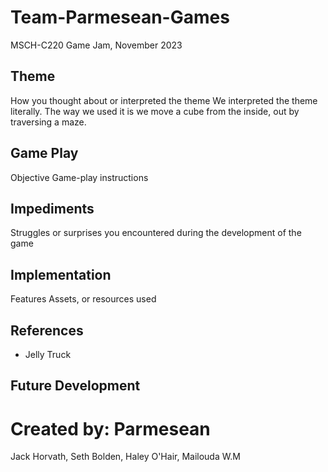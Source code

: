 # Team-Parmesean-Games
MSCH-C220 Game Jam, November 2023

## Theme
How you thought about or interpreted the theme
We interpreted the theme literally. The way we used it is we move a cube from the inside, out by traversing a maze.

## Game Play
Objective
Game-play instructions

## Impediments
Struggles or surprises you encountered during the development of the game

## Implementation
Features
Assets, or resources used

## References
- Jelly Truck

## Future Development


# Created by: Parmesean
Jack Horvath, Seth Bolden, Haley O'Hair, Mailouda W.M 
